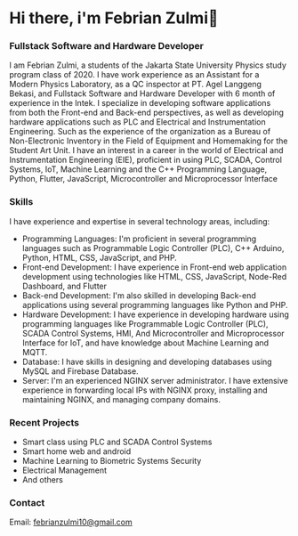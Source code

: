 # Hi there, i'm Febrian Zulmi👋

### Fullstack Software and Hardware Developer
I am Febrian Zulmi, a students of the Jakarta State University Physics study program class of 2020. I have work experience as an Assistant for a Modern Physics Laboratory, as a QC inspector at PT. Agel Langgeng Bekasi, and Fullstack Software and Hardware Developer with 6 month of experience in the Intek. I specialize in developing software applications from both the Front-end and Back-end perspectives, as well as developing hardware applications such as PLC and Electrical and Instrumentation Engineering. Such as the experience of the organization as a Bureau of Non-Electronic Inventory in the Field of Equipment and Homemaking for the Student Art Unit. I have an interest in a career in the world of Electrical and Instrumentation Engineering (EIE), proficient in using PLC, SCADA, Control Systems, IoT, Machine Learning and the C++ Programming Language, Python, Flutter, JavaScript, Microcontroller and Microprocessor Interface

### Skills
I have experience and expertise in several technology areas, including:

- Programming Languages: I'm proficient in several programming languages such as  Programmable Logic Controller (PLC), C++ Arduino, Python, HTML, CSS, JavaScript, and PHP.
- Front-end Development: I have experience in Front-end web application development using technologies like HTML, CSS, JavaScript, Node-Red Dashboard, and Flutter
- Back-end Development: I'm also skilled in developing Back-end applications using several programming languages like Python and PHP.
- Hardware Development: I have experience in developing hardware using programming languages like Programmable Logic Controller (PLC), SCADA Control Systems, HMI, And Microcontroller and Microprocessor Interface for IoT, and have knowledge about Machine Learning and MQTT.
- Database: I have skills in designing and developing databases using MySQL and Firebase Database.
- Server: I'm an experienced NGINX server administrator. I have extensive experience in forwarding local IPs with NGINX proxy, installing and maintaining NGINX, and managing company domains.
### Recent Projects
- Smart class using PLC and SCADA Control Systems 
- Smart home web and android
- Machine Learning to Biometric Systems Security
- Electrical Management
- And others
### Contact
Email: febrianzulmi10@gmail.com
